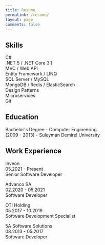 ```yaml
---
title: Resume
permalink: /resume/
layout: page
comments: false
---
```


## Skills

C#
<br />
.NET 5 / .NET Core 3.1
<br />
MVC / Web API
<br />
Entity Framework / LINQ
<br />
SQL Server / MySQL
<br />
MongoDB / Redis / ElasticSearch
<br />
Design Patterns
<br />
Microservices
<br />
Git

## Education

Bachelor's Degree - Computer Engineering
<br />
(2009 - 2013) - Suleyman Demirel University

## Work Experience

Inveon
<br />
05.2021 - Present
<br />
Senior Software Developer


Advanco SA
<br />
02.2020 - 05.2021
<br />
Software Developer


OTI Holding
<br />
05.2017 - 10.2019
<br />
Software Development Specialist


5A Software Solutions
<br />
08.2013 - 05.2017
<br />
Software Developer

